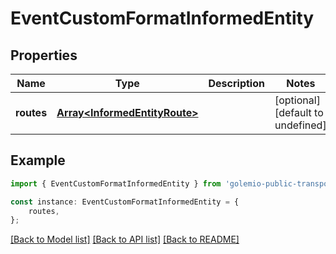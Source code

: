# EventCustomFormatInformedEntity


## Properties

Name | Type | Description | Notes
------------ | ------------- | ------------- | -------------
**routes** | [**Array&lt;InformedEntityRoute&gt;**](InformedEntityRoute.md) |  | [optional] [default to undefined]

## Example

```typescript
import { EventCustomFormatInformedEntity } from 'golemio-public-transport-api';

const instance: EventCustomFormatInformedEntity = {
    routes,
};
```

[[Back to Model list]](../README.md#documentation-for-models) [[Back to API list]](../README.md#documentation-for-api-endpoints) [[Back to README]](../README.md)
